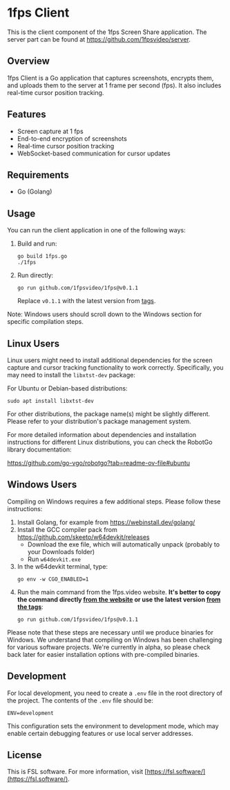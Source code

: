 # 1fps Client

This is the client component of the 1fps Screen Share application. The server part can be found at https://github.com/1fpsvideo/server.

## Overview

1fps Client is a Go application that captures screenshots, encrypts them, and uploads them to the server at 1 frame per second (fps). It also includes real-time cursor position tracking.

## Features

- Screen capture at 1 fps
- End-to-end encryption of screenshots
- Real-time cursor position tracking
- WebSocket-based communication for cursor updates

## Requirements

- Go (Golang)

## Usage

You can run the client application in one of the following ways:

1. Build and run:
   ```
   go build 1fps.go
   ./1fps
   ```

2. Run directly:
   ```
   go run github.com/1fpsvideo/1fps@v0.1.1
   ```
   Replace `v0.1.1` with the latest version from [tags](https://github.com/1fpsvideo/1fps/tags).

Note: Windows users should scroll down to the Windows section for specific compilation steps.

## Linux Users

Linux users might need to install additional dependencies for the screen capture and cursor tracking functionality to work correctly. Specifically, you may need to install the `libxtst-dev` package:

For Ubuntu or Debian-based distributions:

```
sudo apt install libxtst-dev
```

For other distributions, the package name(s) might be slightly different. Please refer to your distribution's package management system.

For more detailed information about dependencies and installation instructions for different Linux distributions, you can check the RobotGo library documentation:

https://github.com/go-vgo/robotgo?tab=readme-ov-file#ubuntu

## Windows Users

Compiling on Windows requires a few additional steps. Please follow these instructions:

1. Install Golang, for example from https://webinstall.dev/golang/
2. Install the GCC compiler pack from https://github.com/skeeto/w64devkit/releases
   - Download the exe file, which will automatically unpack (probably to your Downloads folder)
   - Run `w64devkit.exe`
3. In the w64devkit terminal, type:
   ```
   go env -w CGO_ENABLED=1
   ```
4. Run the main command from the 1fps.video website. **It's better to copy the command directly [from the website](https://1fps.video/) or use the latest version [from the tags](https://github.com/1fpsvideo/1fps/tags)**:
   ```
   go run github.com/1fpsvideo/1fps@v0.1.1
   ```

Please note that these steps are necessary until we produce binaries for Windows. We understand that compiling on Windows has been challenging for various software projects. We're currently in alpha, so please check back later for easier installation options with pre-compiled binaries.

## Development

For local development, you need to create a `.env` file in the root directory of the project. The contents of the `.env` file should be:

```
ENV=development
```

This configuration sets the environment to development mode, which may enable certain debugging features or use local server addresses.

## License

This is FSL software. For more information, visit [https://fsl.software/](https://fsl.software/).
